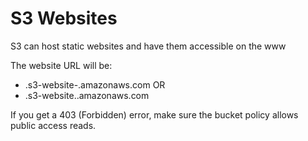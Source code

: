 # S3 Websites

S3 can host static websites and have them accessible on the www

The website URL will be:
- <bucket-name>.s3-website-<AWS-region>.amazonaws.com OR
- <bucket-name>.s3-website.<AWS-region>.amazonaws.com

If you get a 403 (Forbidden) error, make sure the bucket policy allows public access reads.